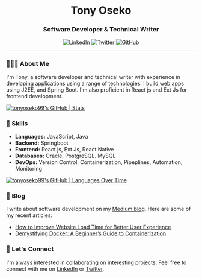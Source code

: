 <div align="center">
  <h1>Tony Oseko</h1>
  <h3>Software Developer & Technical Writer</h3>
  <p>
    <a href="https://www.linkedin.com/in/tonny-oseko-8074a2152/"><img src="https://img.shields.io/badge/-LinkedIn-blue?style=flat-square&logo=Linkedin&logoColor=white&link=https://www.linkedin.com/in/tonny-oseko-8074a2152/" alt="LinkedIn"></a>
    <a href="https://twitter.com/TonyOseko"><img src="https://img.shields.io/twitter/follow/TonyOseko?style=flat-square&logo=twitter&logoColor=white&label=Follow" alt="Twitter"></a>
    <a href="https://github.com/TonyOseko"><img src="https://img.shields.io/github/followers/TonyOseko?style=flat-square&logo=github&logoColor=white&label=Follow" alt="GitHub"></a>
  </p>
</div>

---

### 👨🏻‍💻 About Me

I'm Tony, a software developer and technical writer with experience in developing applications using a range of technologies. I build web apps using J2EE, and Spring Boot. I'm also proficient in React js and Ext Js for frontend development.

[![tonyoseko99's GitHub | Stats](https://stats.quine.sh/tonyoseko99/github?theme=dark)](https://quine.sh?utm_source=widgets&utm_campaign=tonyoseko99)

### 🚀 Skills

- **Languages:** JavaScript, Java
- **Backend:** Springboot
- **Frontend:** React js, Ext Js, React Native
- **Databases:** Oracle, PostgreSQL. MySQL
- **DevOps:** Version Control, Containerization, Pipeplines, Automation, Monitoring

[![tonyoseko99's GitHub | Languages Over Time](https://stats.quine.sh/tonyoseko99/languages-over-time?theme=dark)](https://quine.sh?utm_source=widgets&utm_campaign=tonyoseko99)

### 📝 Blog

I write about software development on my [Medium blog](https://tonnyseko.medium.com/). Here are some of my recent articles:

- [How to Improve Website Load Time for Better User Experience](https://medium.com/@tonnyseko/how-to-improve-website-load-time-for-better-user-experience-a80538994e67)
- [Demystifying Docker: A Beginner’s Guide to Containerization](https://medium.com/@tonnyseko/demystifying-docker-a-beginners-guide-to-containerization-f07c8b7d9530)

### 🤝 Let's Connect

I'm always interested in collaborating on interesting projects. Feel free to connect with me on [LinkedIn](https://www.linkedin.com/in/tonny-oseko-8074a2152/) or [Twitter](https://twitter.com/TonyOseko).
